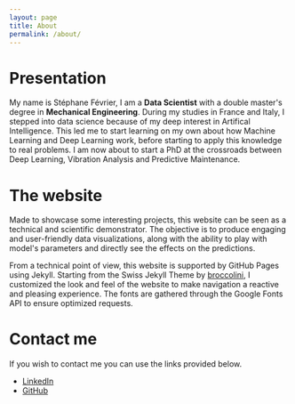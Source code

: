```yaml
---
layout: page
title: About
permalink: /about/
---
```


<!-- placed here to keep it, script relatex to Tex render
<script type="text/x-mathjax-config">
  MathJax.Hub.Config({
    extensions: [
      "MathMenu.js",
      "MathZoom.js",
      "AssistiveMML.js",
      "a11y/accessibility-menu.js"
    ],
    jax: ["input/TeX", "output/CommonHTML"],
    TeX: {
      extensions: [
        "AMSmath.js",
        "AMSsymbols.js",
        "noErrors.js",
        "noUndefined.js",
      ]
    }
  });
</script>
{% include construction.html %}
-->


# Presentation

My name is Stéphane Février, I am a **Data Scientist** with a double master's degree in **Mechanical Engineering**. During my studies in France and Italy, I stepped into data science because of my deep interest in Artifical Intelligence. This led me to start learning on my own about how Machine Learning and Deep Learning work, before starting to apply this knowledge to real problems. I am now about to start a PhD at the crossroads between Deep Learning, Vibration Analysis and Predictive Maintenance. 

# The website

Made to showcase some interesting projects, this website can be seen as a technical and scientific demonstrator. The objective is to produce engaging and user-friendly data visualizations, along with the ability to play with model's parameters and directly see the effects on the predictions.

From a technical point of view, this website is supported by GitHub Pages using Jekyll. Starting from the Swiss Jekyll Theme by <a href="https://github.com/broccolini/swiss" target="_blank">broccolini</a>, I customized the look and feel of the website to make navigation a reactive and pleasing experience. The fonts are gathered through the Google Fonts API to ensure optimized requests.

# Contact me

If you wish to contact me you can use the links provided below. 

- <a href="https://www.linkedin.com/in/stephanefevrier/" target="_blank">LinkedIn</a>
- <a href="https://github.com/stephanefevrier" target="_blank">GitHub</a>

<!--
# ot



I am not looking for a full time job, but we can assess together the possibility of a freelance mission.

for ease-of-use and speed on the user side.

 and several little features were added, such as transitive colors logos. 

I customized the look and feel of the website to include the desired features.

This website is supported by GitHub Pages and uses Jekyll. The theme used is a modification of the Swiss Jekyll Theme by <a href="https://github.com/broccolini/swiss" target="_blank">broccolini</a>. 

-->